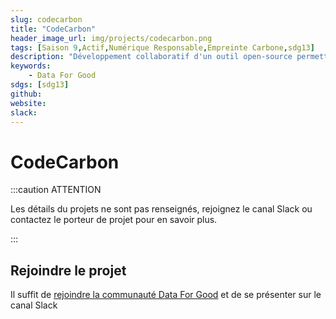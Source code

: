```yaml
---
slug: codecarbon
title: "CodeCarbon"
header_image_url: img/projects/codecarbon.png
tags: [Saison 9,Actif,Numérique Responsable,Empreinte Carbone,sdg13]
description: "Développement collaboratif d'un outil open-source permettant de mesurer l'empreinte carbone d'un code Python"
keywords:
    - Data For Good
sdgs: [sdg13]
github: 
website: 
slack: 
---
```


# CodeCarbon

:::caution ATTENTION

Les détails du projets ne sont pas renseignés, rejoignez le canal Slack ou contactez le porteur de projet pour en savoir plus.

:::


## Rejoindre le projet
Il suffit de [rejoindre la communauté Data For Good](/join) et de se présenter sur le canal Slack 

